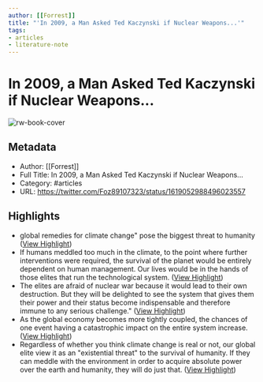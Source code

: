 ```yaml
---
author: [[Forrest]]
title: "'In 2009, a Man Asked Ted Kaczynski if Nuclear Weapons...'"
tags: 
- articles
- literature-note
---
```

# In 2009, a Man Asked Ted Kaczynski if Nuclear Weapons...

![rw-book-cover](https://pbs.twimg.com/profile_images/1540316982100238338/lPbR-eZi.jpg)

## Metadata
- Author: [[Forrest]]
- Full Title: In 2009, a Man Asked Ted Kaczynski if Nuclear Weapons...
- Category: #articles
- URL: https://twitter.com/Foz89107323/status/1619052988496023557

## Highlights
- global remedies for climate change" pose the biggest threat to humanity ([View Highlight](https://read.readwise.io/read/01gqzp10gg0604jzq8qbkan2pq))
- If humans meddled too much in the climate, to the point where further interventions were required, the survival of the planet would be entirely dependent on human management.
  Our lives would be in the hands of those elites that run the technological system. ([View Highlight](https://read.readwise.io/read/01gqzp3z6rjdqs0a28ff65j3ar))
- The elites are afraid of nuclear war because it would lead to their own destruction. But they will be delighted to see the system that gives them their power and their status become indispensable and therefore immune to any serious challenge." ([View Highlight](https://read.readwise.io/read/01gqzp486f8c46ysm3v1yfmtje))
- As the global economy becomes more tightly coupled, the chances of one event having a catastrophic impact on the entire system increase. ([View Highlight](https://read.readwise.io/read/01gqzp6yqwpxckyhwsmxvtyggn))
- Regardless of whether you think climate change is real or not, our global elite view it as an "existential threat" to the survival of humanity.
  If they can meddle with the environment in order to acquire absolute power over the earth and humanity, they will do just that. ([View Highlight](https://read.readwise.io/read/01gqzp86fb6mgsh811datctqa0))
